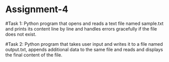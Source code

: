 # Assignment-4

#Task 1:
Python program that opens and reads a text file named sample.txt and prints its content line by line and handles errors gracefully if the file does not exist.

#Task 2:
Python program that takes user input and writes it to a file named output.txt, appends additional data to the same file and reads and displays the final content of the file.
